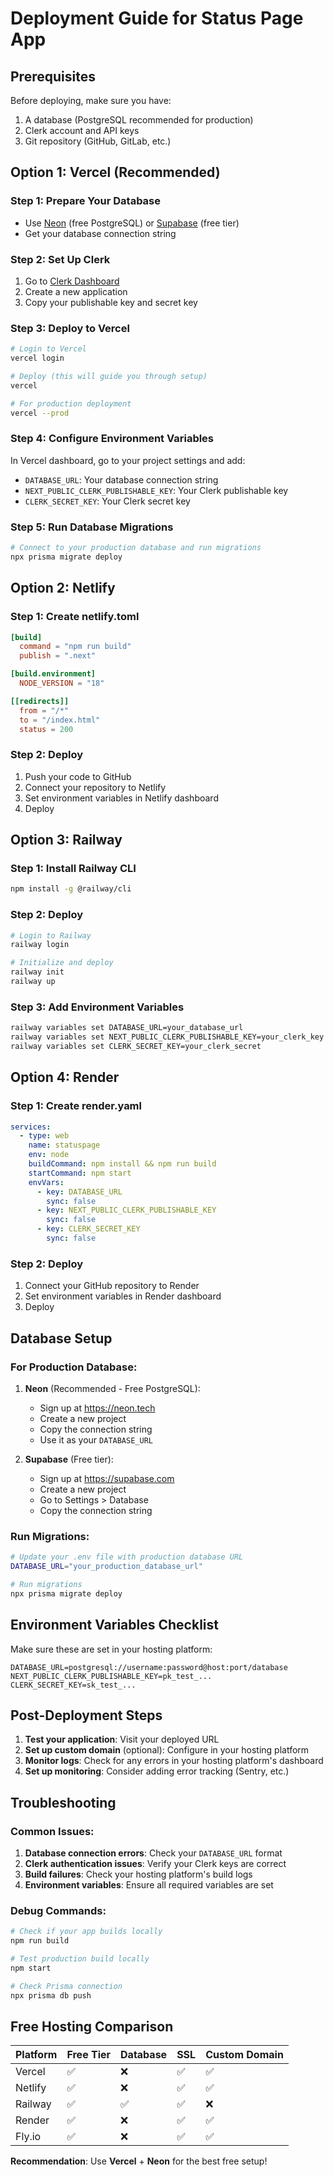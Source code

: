 # Deployment Guide for Status Page App

## Prerequisites

Before deploying, make sure you have:
1. A database (PostgreSQL recommended for production)
2. Clerk account and API keys
3. Git repository (GitHub, GitLab, etc.)

## Option 1: Vercel (Recommended)

### Step 1: Prepare Your Database
- Use [Neon](https://neon.tech) (free PostgreSQL) or [Supabase](https://supabase.com) (free tier)
- Get your database connection string

### Step 2: Set Up Clerk
1. Go to [Clerk Dashboard](https://dashboard.clerk.com)
2. Create a new application
3. Copy your publishable key and secret key

### Step 3: Deploy to Vercel
```bash
# Login to Vercel
vercel login

# Deploy (this will guide you through setup)
vercel

# For production deployment
vercel --prod
```

### Step 4: Configure Environment Variables
In Vercel dashboard, go to your project settings and add:
- `DATABASE_URL`: Your database connection string
- `NEXT_PUBLIC_CLERK_PUBLISHABLE_KEY`: Your Clerk publishable key
- `CLERK_SECRET_KEY`: Your Clerk secret key

### Step 5: Run Database Migrations
```bash
# Connect to your production database and run migrations
npx prisma migrate deploy
```

## Option 2: Netlify

### Step 1: Create netlify.toml
```toml
[build]
  command = "npm run build"
  publish = ".next"

[build.environment]
  NODE_VERSION = "18"

[[redirects]]
  from = "/*"
  to = "/index.html"
  status = 200
```

### Step 2: Deploy
1. Push your code to GitHub
2. Connect your repository to Netlify
3. Set environment variables in Netlify dashboard
4. Deploy

## Option 3: Railway

### Step 1: Install Railway CLI
```bash
npm install -g @railway/cli
```

### Step 2: Deploy
```bash
# Login to Railway
railway login

# Initialize and deploy
railway init
railway up
```

### Step 3: Add Environment Variables
```bash
railway variables set DATABASE_URL=your_database_url
railway variables set NEXT_PUBLIC_CLERK_PUBLISHABLE_KEY=your_clerk_key
railway variables set CLERK_SECRET_KEY=your_clerk_secret
```

## Option 4: Render

### Step 1: Create render.yaml
```yaml
services:
  - type: web
    name: statuspage
    env: node
    buildCommand: npm install && npm run build
    startCommand: npm start
    envVars:
      - key: DATABASE_URL
        sync: false
      - key: NEXT_PUBLIC_CLERK_PUBLISHABLE_KEY
        sync: false
      - key: CLERK_SECRET_KEY
        sync: false
```

### Step 2: Deploy
1. Connect your GitHub repository to Render
2. Set environment variables in Render dashboard
3. Deploy

## Database Setup

### For Production Database:
1. **Neon** (Recommended - Free PostgreSQL):
   - Sign up at https://neon.tech
   - Create a new project
   - Copy the connection string
   - Use it as your `DATABASE_URL`

2. **Supabase** (Free tier):
   - Sign up at https://supabase.com
   - Create a new project
   - Go to Settings > Database
   - Copy the connection string

### Run Migrations:
```bash
# Update your .env file with production database URL
DATABASE_URL="your_production_database_url"

# Run migrations
npx prisma migrate deploy
```

## Environment Variables Checklist

Make sure these are set in your hosting platform:

```env
DATABASE_URL=postgresql://username:password@host:port/database
NEXT_PUBLIC_CLERK_PUBLISHABLE_KEY=pk_test_...
CLERK_SECRET_KEY=sk_test_...
```

## Post-Deployment Steps

1. **Test your application**: Visit your deployed URL
2. **Set up custom domain** (optional): Configure in your hosting platform
3. **Monitor logs**: Check for any errors in your hosting platform's dashboard
4. **Set up monitoring**: Consider adding error tracking (Sentry, etc.)

## Troubleshooting

### Common Issues:
1. **Database connection errors**: Check your `DATABASE_URL` format
2. **Clerk authentication issues**: Verify your Clerk keys are correct
3. **Build failures**: Check your hosting platform's build logs
4. **Environment variables**: Ensure all required variables are set

### Debug Commands:
```bash
# Check if your app builds locally
npm run build

# Test production build locally
npm start

# Check Prisma connection
npx prisma db push
```

## Free Hosting Comparison

| Platform | Free Tier | Database | SSL | Custom Domain |
|----------|-----------|----------|-----|---------------|
| Vercel | ✅ | ❌ | ✅ | ✅ |
| Netlify | ✅ | ❌ | ✅ | ✅ |
| Railway | ✅ | ✅ | ✅ | ❌ |
| Render | ✅ | ❌ | ✅ | ✅ |
| Fly.io | ✅ | ❌ | ✅ | ✅ |

**Recommendation**: Use **Vercel** + **Neon** for the best free setup! 
